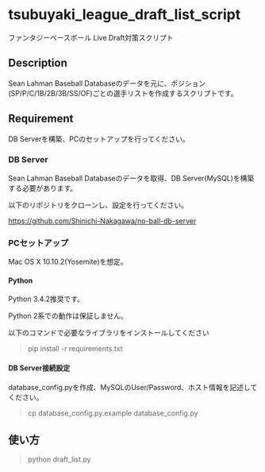# tsubuyaki_league_draft_list_script
ファンタジーベースボール Live Draft対策スクリプト

## Description
Sean Lahman Baseball Databaseのデータを元に、ポジション(SP/P/C/1B/2B/3B/SS/OF)ごとの選手リストを作成するスクリプトです。

## Requirement

DB Serverを構築、PCのセットアップを行ってください。

### DB Server
Sean Lahman Baseball Databaseのデータを取得、DB Server(MySQL)を構築する必要があります。

以下のリポジトリをクローンし、設定を行ってください。

https://github.com/Shinichi-Nakagawa/no-ball-db-server

### PCセットアップ

Mac OS X 10.10.2(Yosemite)を想定。

#### Python

Python 3.4.2推奨です。

Python 2系での動作は保証しません。

以下のコマンドで必要なライブラリをインストールしてください

> pip install -r requirements.txt

#### DB Server接続設定

database_config.pyを作成、MySQLのUser/Password、ホスト情報を記述してください。

> cp database_config.py.example database_config.py

## 使い方

> python draft_list.py
